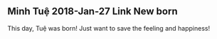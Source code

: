 Minh Tuệ
2018-Jan-27
Link
New born
-----

This day, Tuệ was born! Just want to save the feeling and happiness!
